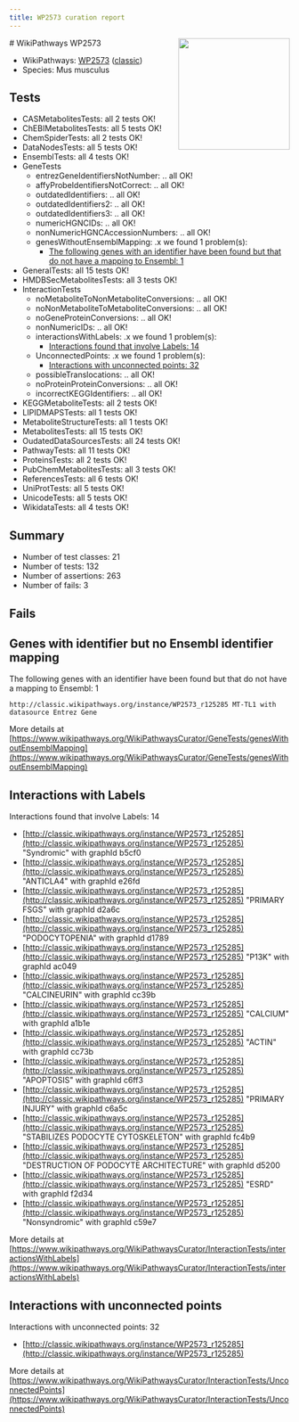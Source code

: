 ```yaml
---
title: WP2573 curation report
---
```


<img style="float: right; width: 200px" src="https://upload.wikimedia.org/wikipedia/commons/thumb/8/83/Wplogo_with_text_500.png/640px-Wplogo_with_text_500.png" />
# WikiPathways WP2573

* WikiPathways: [WP2573](https://wikipathways.org/pathways/WP2573) ([classic](https://classic.wikipathways.org/instance/WP2573))
* Species: Mus musculus
## Tests
* CASMetabolitesTests: all 2 tests OK!
* ChEBIMetabolitesTests: all 5 tests OK!
* ChemSpiderTests: all 2 tests OK!
* DataNodesTests: all 5 tests OK!
* EnsemblTests: all 4 tests OK!
* GeneTests
    * entrezGeneIdentifiersNotNumber: .. all OK!
    * affyProbeIdentifiersNotCorrect: .. all OK!
    * outdatedIdentifiers: .. all OK!
    * outdatedIdentifiers2: .. all OK!
    * outdatedIdentifiers3: .. all OK!
    * numericHGNCIDs: .. all OK!
    * nonNumericHGNCAccessionNumbers: .. all OK!
    * genesWithoutEnsemblMapping: .x we found 1 problem(s):
        * [The following genes with an identifier have been found but that do not have a mapping to Ensembl: 1](#40286d83)
* GeneralTests: all 15 tests OK!
* HMDBSecMetabolitesTests: all 3 tests OK!
* InteractionTests
    * noMetaboliteToNonMetaboliteConversions: .. all OK!
    * noNonMetaboliteToMetaboliteConversions: .. all OK!
    * noGeneProteinConversions: .. all OK!
    * nonNumericIDs: .. all OK!
    * interactionsWithLabels: .x we found 1 problem(s):
        * [Interactions found that involve Labels: 14](#fe97a8bc)
    * UnconnectedPoints: .x we found 1 problem(s):
        * [Interactions with unconnected points: 32](#7f1d40b7)
    * possibleTranslocations: .. all OK!
    * noProteinProteinConversions: .. all OK!
    * incorrectKEGGIdentifiers: .. all OK!
* KEGGMetaboliteTests: all 2 tests OK!
* LIPIDMAPSTests: all 1 tests OK!
* MetaboliteStructureTests: all 1 tests OK!
* MetabolitesTests: all 15 tests OK!
* OudatedDataSourcesTests: all 24 tests OK!
* PathwayTests: all 11 tests OK!
* ProteinsTests: all 2 tests OK!
* PubChemMetabolitesTests: all 3 tests OK!
* ReferencesTests: all 6 tests OK!
* UniProtTests: all 5 tests OK!
* UnicodeTests: all 5 tests OK!
* WikidataTests: all 4 tests OK!


## Summary

* Number of test classes: 21
* Number of tests: 132
* Number of assertions: 263
* Number of fails: 3

## Fails

<a name="40286d83" />

## Genes with identifier but no Ensembl identifier mapping

The following genes with an identifier have been found but that do not have a mapping to Ensembl: 1
```
http://classic.wikipathways.org/instance/WP2573_r125285 MT-TL1 with datasource Entrez Gene
```

More details at [https://www.wikipathways.org/WikiPathwaysCurator/GeneTests/genesWithoutEnsemblMapping](https://www.wikipathways.org/WikiPathwaysCurator/GeneTests/genesWithoutEnsemblMapping)

<a name="fe97a8bc" />

## Interactions with Labels

Interactions found that involve Labels: 14

* [http://classic.wikipathways.org/instance/WP2573_r125285](http://classic.wikipathways.org/instance/WP2573_r125285) "Syndromic" with graphId b5cf0
* [http://classic.wikipathways.org/instance/WP2573_r125285](http://classic.wikipathways.org/instance/WP2573_r125285) "ANTICLA4" with graphId e26fd
* [http://classic.wikipathways.org/instance/WP2573_r125285](http://classic.wikipathways.org/instance/WP2573_r125285) "PRIMARY 
FSGS" with graphId d2a6c
* [http://classic.wikipathways.org/instance/WP2573_r125285](http://classic.wikipathways.org/instance/WP2573_r125285) "PODOCYTOPENIA" with graphId d1789
* [http://classic.wikipathways.org/instance/WP2573_r125285](http://classic.wikipathways.org/instance/WP2573_r125285) "P13K" with graphId ac049
* [http://classic.wikipathways.org/instance/WP2573_r125285](http://classic.wikipathways.org/instance/WP2573_r125285) "CALCINEURIN" with graphId cc39b
* [http://classic.wikipathways.org/instance/WP2573_r125285](http://classic.wikipathways.org/instance/WP2573_r125285) "CALCIUM" with graphId a1b1e
* [http://classic.wikipathways.org/instance/WP2573_r125285](http://classic.wikipathways.org/instance/WP2573_r125285) "ACTIN" with graphId cc73b
* [http://classic.wikipathways.org/instance/WP2573_r125285](http://classic.wikipathways.org/instance/WP2573_r125285) "APOPTOSIS" with graphId c6ff3
* [http://classic.wikipathways.org/instance/WP2573_r125285](http://classic.wikipathways.org/instance/WP2573_r125285) "PRIMARY 
INJURY" with graphId c6a5c
* [http://classic.wikipathways.org/instance/WP2573_r125285](http://classic.wikipathways.org/instance/WP2573_r125285) "STABILIZES 
PODOCYTE
CYTOSKELETON" with graphId fc4b9
* [http://classic.wikipathways.org/instance/WP2573_r125285](http://classic.wikipathways.org/instance/WP2573_r125285) "DESTRUCTION OF
PODOCYTE
ARCHITECTURE" with graphId d5200
* [http://classic.wikipathways.org/instance/WP2573_r125285](http://classic.wikipathways.org/instance/WP2573_r125285) "ESRD" with graphId f2d34
* [http://classic.wikipathways.org/instance/WP2573_r125285](http://classic.wikipathways.org/instance/WP2573_r125285) "Nonsyndromic" with graphId c59e7


More details at [https://www.wikipathways.org/WikiPathwaysCurator/InteractionTests/interactionsWithLabels](https://www.wikipathways.org/WikiPathwaysCurator/InteractionTests/interactionsWithLabels)

<a name="7f1d40b7" />

## Interactions with unconnected points

Interactions with unconnected points: 32

* [http://classic.wikipathways.org/instance/WP2573_r125285](http://classic.wikipathways.org/instance/WP2573_r125285)


More details at [https://www.wikipathways.org/WikiPathwaysCurator/InteractionTests/UnconnectedPoints](https://www.wikipathways.org/WikiPathwaysCurator/InteractionTests/UnconnectedPoints)

